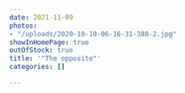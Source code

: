 ```yaml
---
date: 2021-11-09
photos:
- "/uploads/2020-10-10-06-16-31-388-2.jpg"
showInHomePage: true
outOfStock: true
title: '"The opposite"'
categories: []

---
```

